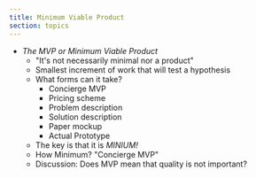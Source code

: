 ```yaml
---
title: Minimum Viable Product
section: topics
---
```


* *The MVP or Minimum Viable Product*
	* "It's not necessarily minimal nor a product"
	* Smallest increment of work that will test a hypothesis
	* What forms can it take?
		* Concierge MVP
		* Pricing scheme
		* Problem description
		* Solution description
		* Paper mockup
		* Actual Prototype
	* The key is that it is *MINIUM!*
	* How Minimum? "Concierge MVP"
	* Discussion: Does MVP mean that quality is not important?